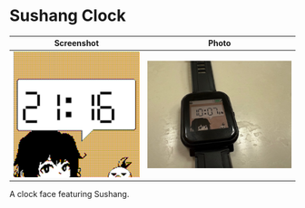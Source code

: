 # Sushang Clock

Screenshot                                 | Photo
:-----------------------------------------:|:--------------------------------------------:
![Sushang clock face](docs/screenshot.png) | ![Sushang clock face photo](docs/photo.jpg) |

A clock face featuring Sushang.